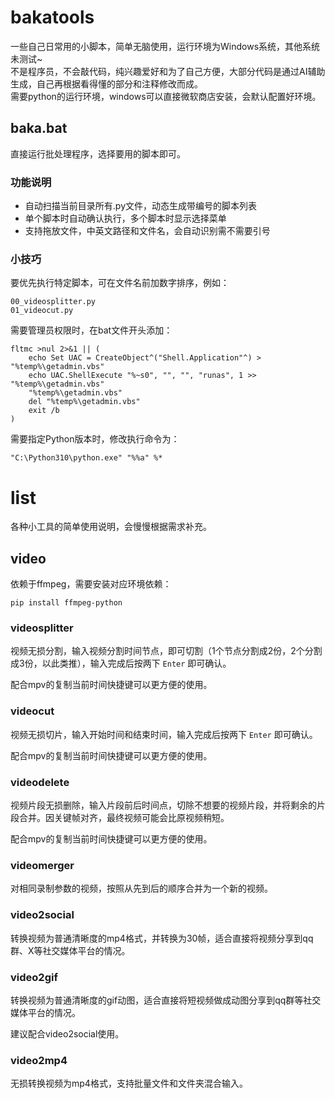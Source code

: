 # bakatools

一些自己日常用的小脚本，简单无脑使用，运行环境为Windows系统，其他系统未测试~  
不是程序员，不会敲代码，纯兴趣爱好和为了自己方便，大部分代码是通过AI辅助生成，自己再根据看得懂的部分和注释修改而成。  
需要python的运行环境，windows可以直接微软商店安装，会默认配置好环境。

## baka.bat

直接运行批处理程序，选择要用的脚本即可。

### 功能说明

- 自动扫描当前目录所有.py文件，动态生成带编号的脚本列表
- 单个脚本时自动确认执行，多个脚本时显示选择菜单
- 支持拖放文件，中英文路径和文件名，会自动识别需不需要引号

### 小技巧

要优先执行特定脚本，可在文件名前加数字排序，例如：
```
00_videosplitter.py
01_videocut.py
```

需要管理员权限时，在bat文件开头添加：
```
fltmc >nul 2>&1 || (
    echo Set UAC = CreateObject^("Shell.Application"^) > "%temp%\getadmin.vbs"
    echo UAC.ShellExecute "%~s0", "", "", "runas", 1 >> "%temp%\getadmin.vbs"
    "%temp%\getadmin.vbs"
    del "%temp%\getadmin.vbs"
    exit /b
)
```

需要指定Python版本时，修改执行命令为：
```
"C:\Python310\python.exe" "%%a" %*
```

# list

各种小工具的简单使用说明，会慢慢根据需求补充。

## video

依赖于ffmpeg，需要安装对应环境依赖：
```
pip install ffmpeg-python
```

### videosplitter

视频无损分割，输入视频分割时间节点，即可切割（1个节点分割成2份，2个分割成3份，以此类推），输入完成后按两下  `Enter` 即可确认。

配合mpv的复制当前时间快捷键可以更方便的使用。

### videocut

视频无损切片，输入开始时间和结束时间，输入完成后按两下  `Enter` 即可确认。

配合mpv的复制当前时间快捷键可以更方便的使用。

### videodelete

视频片段无损删除，输入片段前后时间点，切除不想要的视频片段，并将剩余的片段合并。因关键帧对齐，最终视频可能会比原视频稍短。

配合mpv的复制当前时间快捷键可以更方便的使用。

### videomerger

对相同录制参数的视频，按照从先到后的顺序合并为一个新的视频。

### video2social

转换视频为普通清晰度的mp4格式，并转换为30帧，适合直接将视频分享到qq群、X等社交媒体平台的情况。

### video2gif

转换视频为普通清晰度的gif动图，适合直接将短视频做成动图分享到qq群等社交媒体平台的情况。

建议配合video2social使用。

### video2mp4

无损转换视频为mp4格式，支持批量文件和文件夹混合输入。

